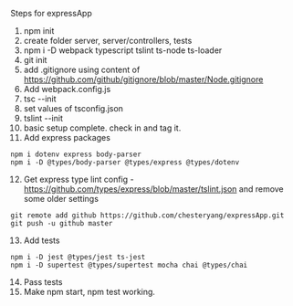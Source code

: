 Steps for expressApp
1. npm init
2. create folder server, server/controllers, tests
3. npm i -D webpack typescript tslint ts-node ts-loader
4. git init
5. add .gitignore using content of https://github.com/github/gitignore/blob/master/Node.gitignore
6. Add webpack.config.js
7. tsc --init
8. set values of tsconfig.json
9. tslint --init
10. basic setup complete. check in and tag it.
11. Add express packages
```
npm i dotenv express body-parser
npm i -D @types/body-parser @types/express @types/dotenv
```
12. Get express type lint config - https://github.com/types/express/blob/master/tslint.json
    and remove some older settings
```
git remote add github https://github.com/chesteryang/expressApp.git
git push -u github master
```
13. Add tests
```
npm i -D jest @types/jest ts-jest
npm i -D supertest @types/supertest mocha chai @types/chai
```

14. Pass tests
15. Make npm start, npm test working.